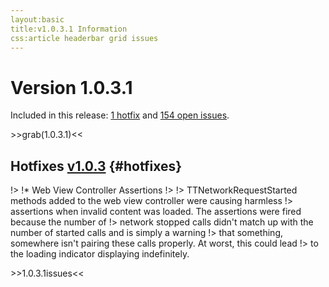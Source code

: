 ```yaml
---
layout:basic
title:v1.0.3.1 Information
css:article headerbar grid issues
---
```


<div id="content">
<div class="fixed-width" markdown="1">

Version 1.0.3.1
===========================

Included in this release:
[1 hotfix](#hotfixes) and [154 open issues](#openissues).

<div>
>>grab(1.0.3.1)<<
</div>

Hotfixes [v1.0.3](/roadmap/v1.0.3) {#hotfixes}
-------------------------

!> !* Web View Controller Assertions
!> 
!> TTNetworkRequestStarted methods added to the web view controller were causing harmless
!> assertions when invalid content was loaded. The assertions were fired because the number of
!> network stopped calls didn't match up with the number of started calls and is simply a warning
!> that something, somewhere isn't pairing these calls properly. At worst, this could lead
!> to the loading indicator displaying indefinitely.

<div>
>>1.0.3.1issues<<
</div>

</div> <!-- .fixed-width -->
</div> <!-- #content -->

